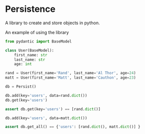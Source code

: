 # Persistence

A library to create and store objects in python.

An example of using the library 

```python
from pydantic import BaseModel

class User(BaseModel):
    first_name: str
    last_name: str
    age: int

rand = User(first_name='Rand', last_name='Al Thor', age=24)
matt = User(first_name='Matt', last_name='Cauthon', age=23)

db = Persist()

db.add(key='users', data=rand.dict())
db.get(key='users')

assert db.get(key='users') == [rand.dict()]

db.add(key='users', data=matt.dict())

assert db.get_all() == {'users': [rand.dict(), matt.dict()] }
```
